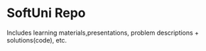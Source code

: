 # SoftUni Repo
Includes learning materials,presentations, problem descriptions + solutions(code), etc. 
